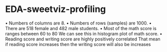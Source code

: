 # EDA-sweetviz-profiling
•	Numbers of columns are 8.
•	Numbers of rows (samples) are 1000.
•	There are 518 female and 482 male students.
•	Most of the math score is ranges between 60 to 80
We can see this in histogram plot of math score.
•	Reading score and writing score are highly positively correlated 
That mean if reading score increases then the writing score will also be increases

